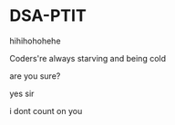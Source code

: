 # DSA-PTIT
hihihohohehe

Coders're always starving and being cold

are you sure?

yes sir 

i dont count on you